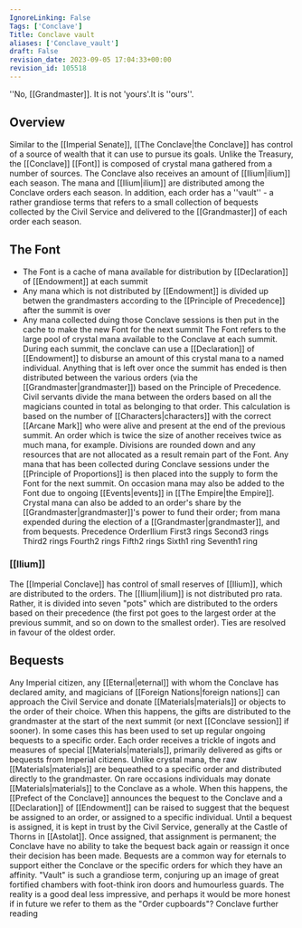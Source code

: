 ```yaml
---
IgnoreLinking: False
Tags: ['Conclave']
Title: Conclave vault
aliases: ['Conclave_vault']
draft: False
revision_date: 2023-09-05 17:04:33+00:00
revision_id: 105518
---
```


''No, [[Grandmaster]]. It is not 'yours'.It is ''ours''.
## Overview
Similar to the [[Imperial Senate]], [[The Conclave|the Conclave]] has control of a source of wealth that it can use to pursue its goals. Unlike the Treasury, the [[Conclave]] [[Font]] is composed of crystal mana gathered from a number of sources. The Conclave also receives an amount of [[Ilium|ilium]] each season. The mana and [[Ilium|ilium]] are distributed among the Conclave orders each season.
In addition, each order has a ''vault'' - a rather grandiose terms that refers to a small collection of bequests collected by the Civil Service and delivered to the [[Grandmaster]] of each order each season.
## The Font
* The Font is a cache of mana available for distribution by [[Declaration]] of [[Endowment]] at each summit
* Any mana which is not distributed by [[Endowment]] is divided up betwen the grandmasters according to the [[Principle of Precedence]] after the summit is over
* Any mana collected duing those Conclave sessions is then put in the cache to make the new Font for the next summit
The Font refers to the large pool of crystal mana available to the Conclave at each summit. During each summit, the conclave can use a [[Declaration]] of [[Endowment]] to disburse an amount of this crystal mana to a named individual.
Anything that is left over once the summit has ended is then distributed between the various orders (via the [[Grandmaster|grandmaster]]) based on the Principle of Precedence. Civil servants divide the mana between the orders based on all the magicians counted in total as belonging to that order. This calculation is based on the number of [[Characters|characters]] with the correct [[Arcane Mark]] who were alive and present at the end of the previous summit. An order which is twice the size of another receives twice as much mana, for example. Divisions are rounded down and any resources that are not allocated as a result remain part of the Font.
Any mana that has been collected during Conclave sessions under the [[Principle of Proportions]] is then placed into the supply to form the Font for the next summit. On occasion mana may also be added to the Font due to ongoing [[Events|events]] in [[The Empire|the Empire]].
Crystal mana can also be added to an order's share by the [[Grandmaster|grandmaster]]'s power to fund their order; from mana expended during the election of a [[Grandmaster|grandmaster]], and from bequests.
Precedence OrderIlium
First3 rings
Second3 rings
Third2 rings
Fourth2 rings
Fifth2 rings
Sixth1 ring
Seventh1 ring
### [[Ilium]]
The [[Imperial Conclave]] has control of small reserves of [[Ilium]], which are distributed to the orders. The [[Ilium|ilium]] is not distributed pro rata. Rather, it is divided into seven "pots" which are distributed to the orders based on their precedence (the first pot goes to the largest order at the previous summit, and so on down to the smallest order). Ties are resolved in favour of the oldest order.
## Bequests
Any Imperial citizen, any [[Eternal|eternal]] with whom the Conclave has declared amity, and magicians of [[Foreign Nations|foreign nations]] can approach the Civil Service and donate [[Materials|materials]] or objects to the order of their choice. When this happens, the gifts are distributed to the grandmaster at the start of the next summit (or next [[Conclave session]] if sooner). In some cases this has been used to set up regular ongoing bequests to a specific order. Each order receives a trickle of ingots and measures of special [[Materials|materials]], primarily delivered as gifts or bequests from Imperial citizens. Unlike crystal mana, the raw [[Materials|materials]] are bequeathed to a specific order and distributed directly to the grandmaster.
On rare occasions individuals may donate [[Materials|materials]] to the Conclave as a whole. When this happens, the [[Prefect of the Conclave]] announces the bequest to the Conclave and a [[Declaration]] of [[Endowment]] can be raised to suggest that the bequest be assigned to an order, or assigned to a specific individual. Until a bequest is assigned, it is kept in trust by the Civil Service, generally at the Castle of Thorns in [[Astolat]]. Once assigned, that assignment is permanent; the Conclave have no ability to take the bequest back again or reassign it once their decision has been made.
Bequests are a common way for eternals to support either the Conclave or the specific orders for which they have an affinity.
"Vault" is such a grandiose term, conjuring up an image of great fortified chambers with foot-think iron doors and humourless guards. The reality is a good deal less impressive, and perhaps it would be more honest if in future we refer to them as the "Order cupboards"?
Conclave further reading